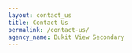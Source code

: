 ```yaml
---
layout: contact_us
title: Contact Us
permalink: /contact-us/
agency_name: Bukit View Secondary
---
```

